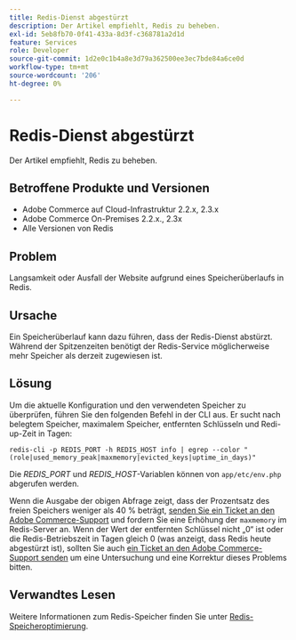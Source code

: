 ```yaml
---
title: Redis-Dienst abgestürzt
description: Der Artikel empfiehlt, Redis zu beheben.
exl-id: 5eb8fb70-0f41-433a-8d3f-c368781a2d1d
feature: Services
role: Developer
source-git-commit: 1d2e0c1b4a8e3d79a362500ee3ec7bde84a6ce0d
workflow-type: tm+mt
source-wordcount: '206'
ht-degree: 0%

---
```


# Redis-Dienst abgestürzt

Der Artikel empfiehlt, Redis zu beheben.

## Betroffene Produkte und Versionen

* Adobe Commerce auf Cloud-Infrastruktur 2.2.x, 2.3.x
* Adobe Commerce On-Premises 2.2.x., 2.3x
* Alle Versionen von Redis

## Problem

Langsamkeit oder Ausfall der Website aufgrund eines Speicherüberlaufs in Redis.

## Ursache

Ein Speicherüberlauf kann dazu führen, dass der Redis-Dienst abstürzt. Während der Spitzenzeiten benötigt der Redis-Service möglicherweise mehr Speicher als derzeit zugewiesen ist.

## Lösung

Um die aktuelle Konfiguration und den verwendeten Speicher zu überprüfen, führen Sie den folgenden Befehl in der CLI aus. Er sucht nach belegtem Speicher, maximalem Speicher, entfernten Schlüsseln und Redi-up-Zeit in Tagen:

```
redis-cli -p REDIS_PORT -h REDIS_HOST info | egrep --color "(role|used_memory_peak|maxmemory|evicted_keys|uptime_in_days)"
```

Die *REDIS\_PORT* und *REDIS\_HOST*-Variablen können von `app/etc/env.php` abgerufen werden.

Wenn die Ausgabe der obigen Abfrage zeigt, dass der Prozentsatz des freien Speichers weniger als 40 % beträgt, [senden Sie ein Ticket an den Adobe Commerce-Support](/help/help-center-guide/help-center/magento-help-center-user-guide.md#submit-ticket) und fordern Sie eine Erhöhung der `maxmemory` im Redis-Server an. Wenn der Wert der entfernten Schlüssel nicht „0“ ist oder die Redis-Betriebszeit in Tagen gleich 0 (was anzeigt, dass Redis heute abgestürzt ist), sollten Sie auch [ein Ticket an den Adobe Commerce-Support senden](/help/help-center-guide/help-center/magento-help-center-user-guide.md#submit-ticket) um eine Untersuchung und eine Korrektur dieses Problems bitten.

## Verwandtes Lesen

Weitere Informationen zum Redis-Speicher finden Sie unter [Redis-Speicheroptimierung](https://redis.io/topics/memory-optimization).

